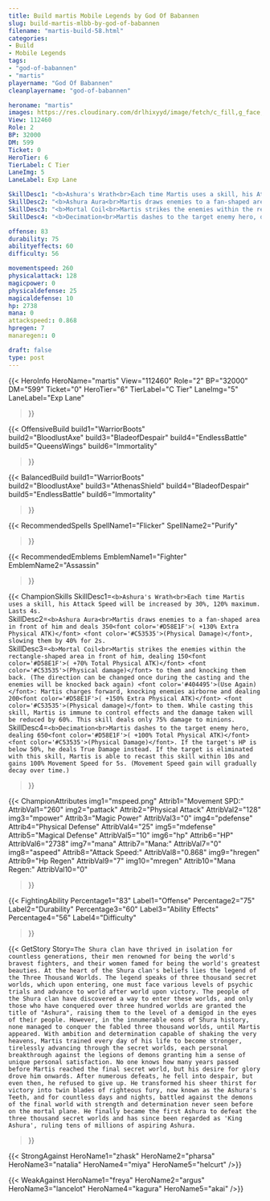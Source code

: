 ```yaml
---
title: Build martis Mobile Legends by God Of Babannen
slug: build-martis-mlbb-by-god-of-babannen
filename: "martis-build-58.html"
categories: 
- Build 
- Mobile Legends
tags: 
- "god-of-babannen"
- "martis"
playername: "God Of Babannen"
cleanplayername: "god-of-babannen"

heroname: "martis"
images: https://res.cloudinary.com/drlhixyyd/image/fetch/c_fill,g_face,f_auto/https://cdn2-build.mobagenie.my.id/p/images/banner/full/martis.jpg
View: 112460 
Role: 2 
BP: 32000
DM: 599 
Ticket: 0 
HeroTier: 6 
TierLabel: C Tier 
LaneImg: 5
LaneLabel: Exp Lane 

SkillDesc1: "<b>Ashura's Wrath<br>Each time Martis uses a skill, his Attack Speed will be increased by 30%, 120% maximum. Lasts 4s."   
SkillDesc2: "<b>Ashura Aura<br>Martis draws enemies to a fan-shaped area in front of him and deals 350<font color='#D58E1F'>( +130% Extra Physical ATK)</font> <font color='#C53535'>(Physical Damage)</font>, slowing them by 40% for 2s. "   
SkillDesc3: "<b>Mortal Coil<br>Martis strikes the enemies within the rectangle-shaped area in front of him, dealing 150<font color='#D58E1F'>( +70% Total Physical ATK)</font> <font color='#C53535'>(Physical damage)</font> to them and knocking them back. (The direction can be changed once during the casting and the enemies will be knocked back again) <font color='#404495'>(Use Again)</font>: Martis charges forward, knocking enemies airborne and dealing 200<font color='#D58E1F'>( +150% Extra Physical ATK)</font> <font color='#C53535'>(Physical damage)</font> to them. While casting this skill, Martis is immune to control effects and the damage taken will be reduced by 60%. This skill deals only 75% damage to minions."   
SkillDesc4: "<b>Decimation<br>Martis dashes to the target enemy hero, dealing 650<font color='#D58E1F'>( +100% Total Physical ATK)</font> <font color='#C53535'>(Physical Damage)</font>. If the target's HP is below 50%, he deals True Damage instead. If the target is eliminated with this skill, Martis is able to recast this skill within 10s and gains 100% Movement Speed for 5s. (Movement Speed gain will gradually decay over time.)"  

offense: 83 
durability: 75 
abilityeffects: 60 
difficulty: 56 

movementspeed: 260
physicalattack: 128
magicpower: 0
physicaldefense: 25
magicaldefense: 10
hp: 2738
mana: 0
attackspeed:: 0.868
hpregen: 7
manaregen:: 0

draft: false
type: post
---
```


{{< HeroInfo 
HeroName="martis" 
View="112460" 
Role="2" 
BP="32000" 
DM="599" 
Ticket="0" 
HeroTier="6" 
TierLabel="C Tier" 
LaneImg="5" 
LaneLabel="Exp Lane" 
>}}
 
{{< OffensiveBuild 
build1="WarriorBoots"  
build2="BloodlustAxe" 
build3="BladeofDespair" 
build4="EndlessBattle" 
build5="QueensWings" 
build6="Immortality" 
>}} 

{{< BalancedBuild 
build1="WarriorBoots"  
build2="BloodlustAxe" 
build3="AthenasShield" 
build4="BladeofDespair" 
build5="EndlessBattle" 
build6="Immortality" 
>}}


{{< RecommendedSpells 
SpellName1="Flicker" 
SpellName2="Purify" 
>}}  

{{< RecommendedEmblems 
EmblemName1="Fighter" 
EmblemName2="Assassin" 
>}}   

{{< ChampionSkills 
SkillDesc1=`<b>Ashura's Wrath<br>Each time Martis uses a skill, his Attack Speed will be increased by 30%, 120% maximum. Lasts 4s.`   
SkillDesc2=`<b>Ashura Aura<br>Martis draws enemies to a fan-shaped area in front of him and deals 350<font color='#D58E1F'>( +130% Extra Physical ATK)</font> <font color='#C53535'>(Physical Damage)</font>, slowing them by 40% for 2s. `   
SkillDesc3=`<b>Mortal Coil<br>Martis strikes the enemies within the rectangle-shaped area in front of him, dealing 150<font color='#D58E1F'>( +70% Total Physical ATK)</font> <font color='#C53535'>(Physical damage)</font> to them and knocking them back. (The direction can be changed once during the casting and the enemies will be knocked back again) <font color='#404495'>(Use Again)</font>: Martis charges forward, knocking enemies airborne and dealing 200<font color='#D58E1F'>( +150% Extra Physical ATK)</font> <font color='#C53535'>(Physical damage)</font> to them. While casting this skill, Martis is immune to control effects and the damage taken will be reduced by 60%. This skill deals only 75% damage to minions.`   
SkillDesc4=`<b>Decimation<br>Martis dashes to the target enemy hero, dealing 650<font color='#D58E1F'>( +100% Total Physical ATK)</font> <font color='#C53535'>(Physical Damage)</font>. If the target's HP is below 50%, he deals True Damage instead. If the target is eliminated with this skill, Martis is able to recast this skill within 10s and gains 100% Movement Speed for 5s. (Movement Speed gain will gradually decay over time.)`   
>}}

{{< ChampionAttributes
img1="mspeed.png" Attrib1="Movement SPD:" AttribVal1="260"
img2="pattack" Attrib2="Physical Attack" AttribVal2="128"
img3="mpower" Attrib3="Magic Power" AttribVal3="0"
img4="pdefense" Attrib4="Physical Defense" AttribVal4="25"
img5="mdefense" Attrib5="Magical Defense" AttribVal5="10"
img6="hp" Attrib6="HP" AttribVal6="2738"
img7="mana" Attrib7="Mana:" AttribVal7="0"
img8="aspeed" Attrib8="Attack Speed:" AttribVal8="0.868"
img9="hregen" Attrib9="Hp Regen" AttribVal9="7"
img10="mregen" Attrib10="Mana Regen:" AttribVal10="0"
>}}


{{< FightingAbility
Percentage1="83" Label1="Offense"
Percentage2="75" Label2="Durability"
Percentage3="60" Label3="Ability Effects"
Percentage4="56" Label4="Difficulty"
 >}}

{{< GetStory 
Story=` The Shura clan have thrived in isolation for countless generations, their men renowned for being the world's bravest fighters, and their women famed for being the world's greatest beauties. At the heart of the Shura clan's beliefs lies the legend of the Three Thousand Worlds. The legend speaks of three thousand secret worlds, which upon entering, one must face various levels of psychic trials and advance to world after world upon victory. The people of the Shura clan have discovered a way to enter these worlds, and only those who have conquered over three hundred worlds are granted the title of "Ashura", raising them to the level of a demigod in the eyes of their people. However, in the innumerable eons of Shura history, none managed to conquer the fabled three thousand worlds, until Martis appeared. With ambition and determination capable of shaking the very heavens, Martis trained every day of his life to become stronger, tirelessly advancing through the secret worlds, each personal breakthrough against the legions of demons granting him a sense of unique personal satisfaction. No one knows how many years passed before Martis reached the final secret world, but his desire for glory drove him onwards. After numerous defeats, he fell into despair, but even then, he refused to give up. He transformed his sheer thirst for victory into twin blades of righteous fury, now known as the Ashura's Teeth, and for countless days and nights, battled against the demons of the final world with strength and determination never seen before on the mortal plane. He finally became the first Ashura to defeat the three thousand secret worlds and has since been regarded as 'King Ashura', ruling tens of millions of aspiring Ashura. ` 
>}}

{{< StrongAgainst 
HeroName1="zhask"
HeroName2="pharsa"
HeroName3="natalia"
HeroName4="miya"
HeroName5="helcurt"
/>}}

{{< WeakAgainst
HeroName1="freya"
HeroName2="argus"
HeroName3="lancelot"
HeroName4="kagura"
HeroName5="akai"
/>}}
